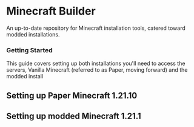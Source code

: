 # Minecraft Builder
An up-to-date repository for Minecraft installation tools, catered toward modded installations.  


### Getting Started
This guide covers setting up both installations you'll need to access the servers, Vanilla Minecraft (referred to as Paper, moving forward) and the modded install

## Setting up Paper Minecraft 1.21.10

## Setting up modded Minecraft 1.21.1
